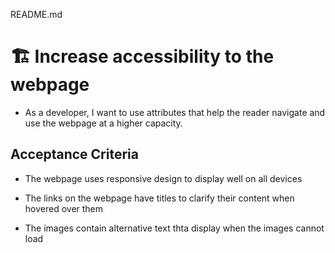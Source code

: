 README.md
# 🏗️ Increase accessibility to the webpage

* As a developer, I want to use attributes that help the reader navigate and use the webpage at a higher capacity.

## Acceptance Criteria

* The webpage uses responsive design to display well on all devices 

* The links on the webpage have titles to clarify their content when hovered over them

* The images contain alternative text thta display when the images cannot load 

